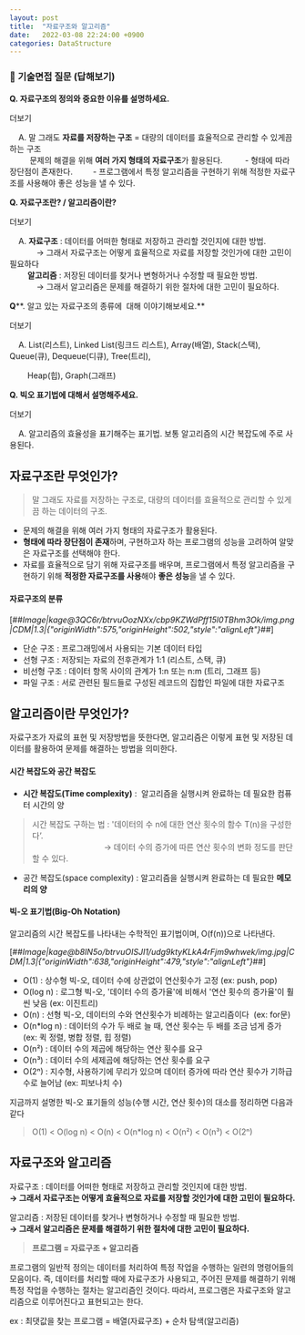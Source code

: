 ```yaml
---
layout: post
title:  "자료구조와 알고리즘"
date:   2022-03-08 22:24:00 +0900
categories: DataStructure
---
```


### **📌 기술면접 질문 (답해보기)**

**Q. 자료구조의 정의와 중요한 이유를 설명하세요.**

더보기

    A. 말 그래도 **자료를 저장하는 구조** = 대량의 데이터를 효율적으로 관리할 수 있게끔 하는 구조  
         문제의 해결을 위해 **여러 가지 형태의 자료구조**가 활용된다.          - 형태에 따라 장단점이 존재한다.         - 프로그램에서 특정 알고리즘을 구현하기 위해 적정한 자료구조를 사용해야 좋은 성능을 낼 수 있다.

**Q. 자료구조란? / 알고리즘이란?**

더보기

    A. **자료구조** : 데이터를 어떠한 형태로 저장하고 관리할 것인지에 대한 방법.  
            → 그래서 자료구조는 어떻게 효율적으로 자료를 저장할 것인가에 대한 고민이 필요하다  
        **알고리즘** : 저장된 데이터를 찾거나 변형하거나 수정할 때 필요한 방법.  
            → 그래서 알고리즘은 문제를 해결하기 위한 절차에 대한 고민이 필요하다.

**Q****. 알고 있는 자료구조의 종류에  대해 이야기해보세요.**

더보기

    A. List(리스트), Linked List(링크드 리스트), Array(배열), Stack(스택), Queue(큐), Dequeue(디큐), Tree(트리),

        Heap(힙), Graph(그래프)

**Q. 빅오 표기법에 대해서 설명해주세요.**

더보기

    A. 알고리즘의 효율성을 표기해주는 표기법. 보통 알고리즘의 시간 복잡도에 주로 사용된다.

## **자료구조란 무엇인가?**

> 말 그래도 자료를 저장하는 구조로, 대량의 데이터를 효율적으로 관리할 수 있게끔 하는 데이터의 구조.

-   문제의 해결을 위해 여러 가지 형태의 자료구조가 활용된다.
-   **형태에 따라 장단점이 존재**하며, 구현하고자 하는 프로그램의 성능을 고려하여 알맞은 자료구조를 선택해야 한다.
-   자료를 효율적으로 담기 위해 자료구조를 배우며, 프로그램에서 특정 알고리즘을 구현하기 위해 **적정한 자료구조를 사용**해야 **좋은 성능**을 낼 수 있다.

#### **자료구조의 분류**

[##_Image|kage@3QC6r/btrvuOozNXx/cbp9KZWdPff15l0TBhm3Ok/img.png|CDM|1.3|{"originWidth":575,"originHeight":502,"style":"alignLeft"}_##]

-   단순 구조 : 프로그래밍에서 사용되는 기본 데이터 타입
-   선형 구조 : 저장되는 자료의 전후관계가 1:1 (리스트, 스택, 큐)
-   비선형 구조 : 데이터 항목 사이의 관계가 1:n 또는 n:m (트리, 그래프 등)
-   파일 구조 : 서로 관련된 필드들로 구성된 레코드의 집합인 파일에 대한 자료구조

## **알고리즘이란 무엇인가?**

자료구조가 자료의 표현 및 저장방법을 뜻한다면, 알고리즘은 이렇게 표현 및 저장된 데이터를 활용하여 문제를 해결하는 방법을 의미한다.

#### **시간 복잡도와 공간 복잡도**

-   **시간 복잡도(Time complexity)** :  알고리즘을 실행시켜 완료하는 데 필요한 컴퓨터 시간의 양

> 시간 복잡도 구하는 법 : '데이터의 수 n에 대한 연산 횟수의 함수 T(n)을 구성한다’.   
>                                 → 데이터 수의 증가에 따른 연산 횟수의 변화 정도를 판단할 수 있다.

-   공간 복잡도(space complexity) : 알고리즘을 실행시켜 완료하는 데 필요한 **메모리의 양**

#### **빅-오 표기법(Big-Oh Notation)**

알고리즘의 시간 복잡도를 나타내는 수학적인 표기법이며, O(f(n))으로 나타낸다.

[##_Image|kage@b8IN5o/btrvuOISJI1/udg9ktyKLkA4rFjm9whwek/img.jpg|CDM|1.3|{"originWidth":638,"originHeight":479,"style":"alignLeft"}_##]

-   O(1) : 상수형 빅-오, 데이터 수에 상관없이 연산횟수가 고정 (ex: push, pop)
-   O(log n) : 로그형 빅-오, '데이터 수의 증가율'에 비해서 '연산 횟수의 증가율'이 훨씬 낮음 (ex: 이진트리)
-   O(n) : 선형 빅-오, 데이터의 수와 연산횟수가 비례하는 알고리즘이다  (ex: for문)
-   O(n\*log n) : 데이터의 수가 두 배로 늘 때, 연산 횟수는 두 배를 조금 넘게 증가  (ex: 퀵 정렬, 병합 정렬, 힙 정렬)
-   O(n²) : 데이터 수의 제곱에 해당하는 연산 횟수를 요구
-   O(n³) : 데이터 수의 세제곱에 해당하는 연산 횟수를 요구
-   O(2ⁿ) : 지수형, 사용하기에 무리가 있으며 데이터 증가에 따라 연산 횟수가 기하급수로 늘어남 (ex: 피보나치 수)

지금까지 설명한 빅-오 표기들의 성능(수행 시간, 연산 횟수)의 대소를 정리하면 다음과 같다

> O(1) < O(log n) < O(n) < O(n\*log n) < O(n²) < O(n³) < O(2ⁿ)

## **자료구조와 알고리즘**

자료구조 : 데이터를 어떠한 형태로 저장하고 관리할 것인지에 대한 방법.  
**→ 그래서 자료구조는 어떻게 효율적으로 자료를 저장할 것인가에 대한 고민이 필요하다.**

알고리즘 : 저장된 데이터를 찾거나 변형하거나 수정할 때 필요한 방법.  
****→** 그래서 알고리즘은 문제를 해결하기 위한 절차에 대한 고민이 필요하다.**

> **프로그램 = 자료구조 + 알고리즘**

프로그램의 일반적 정의는 데이터를 처리하여 특정 작업을 수행하는 일련의 명령어들의 모음이다. 즉, 데이터를 처리할 때에 자료구조가 사용되고, 주어진 문제를 해결하기 위해 특정 작업을 수행하는 절차는 알고리즘인 것이다. 따라서, 프로그램은 자료구조와 알고리즘으로 이루어진다고 표현되고는 한다.

ex : 최댓값을 찾는 프로그램 = 배열(자료구조) + 순차 탐색(알고리즘)
